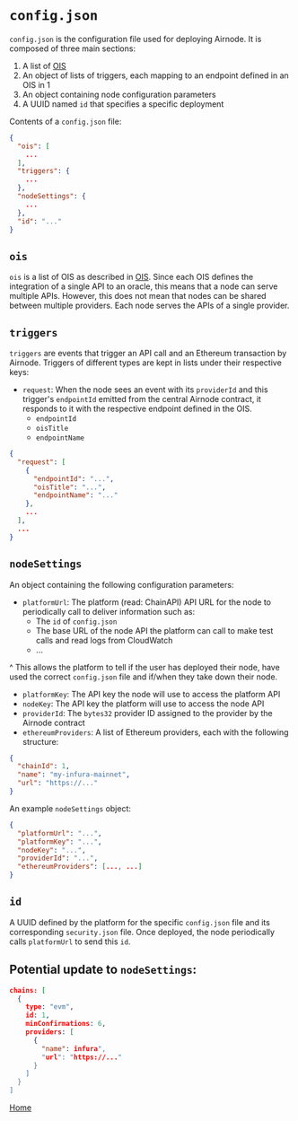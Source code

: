 # `config.json`

`config.json` is the configuration file used for deploying Airnode.
It is composed of three main sections:

1. A list of [OIS](/airnode/2-6-ois.md)
2. An object of lists of triggers, each mapping to an endpoint defined in an OIS in 1
3. An object containing node configuration parameters
4. A UUID named `id` that specifies a specific deployment

Contents of a `config.json` file:

```json
{
  "ois": [
    ...
  ],
  "triggers": {
    ...
  },
  "nodeSettings": {
    ...
  },
  "id": "..."
}
```

## `ois`

`ois` is a list of OIS as described in [OIS](/airnode/2-6-ois.md).
Since each OIS defines the integration of a single API to an oracle, this means that a node can serve multiple APIs.
However, this does not mean that nodes can be shared between multiple providers.
Each node serves the APIs of a single provider.

## `triggers`

`triggers` are events that trigger an API call and an Ethereum transaction by Airnode.
Triggers of different types are kept in lists under their respective keys:

- `request`: When the node sees an event with its `providerId` and this trigger's `endpointId` emitted from the central Airnode contract, it responds to it with the respective endpoint defined in the OIS.
  - `endpointId`
  - `oisTitle`
  - `endpointName`


```json
{
  "request": [
    {
      "endpointId": "...",
      "oisTitle": "...",
      "endpointName": "..."
    },
    ...
  ],
  ...
}
```

## `nodeSettings`

An object containing the following configuration parameters:

- `platformUrl`: The platform (read: ChainAPI) API URL for the node to periodically call to deliver information such as:
  - The `id` of `config.json`
  - The base URL of the node API the platform can call to make test calls and read logs from CloudWatch
  - ...

^ This allows the platform to tell if the user has deployed their node, have used the correct `config.json` file and if/when they take down their node.
- `platformKey`: The API key the node will use to access the platform API
- `nodeKey`: The API key the platform will use to access the node API
- `providerId`: The `bytes32` provider ID assigned to the provider by the Airnode contract
- `ethereumProviders`: A list of Ethereum providers, each with the following structure:

```json
{
  "chainId": 1,
  "name": "my-infura-mainnet",
  "url": "https://..."
}
```

An example `nodeSettings` object:

```json
{
  "platformUrl": "...",
  "platformKey": "...",
  "nodeKey": "...",
  "providerId": "...",
  "ethereumProviders": [..., ...]
}
```

## `id`

A UUID defined by the platform for the specific `config.json` file and its corresponding `security.json` file.
Once deployed, the node periodically calls `platformUrl` to send this `id`.

## Potential update to `nodeSettings`:

```json
chains: [
  {
    type: "evm",
    id: 1,
    minConfirmations: 6,
    providers: [
      {
        "name": infura",
        "url": "https://..."
      }
    ]
  }
]
```

[Home](/README.md#contents)
